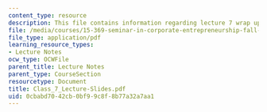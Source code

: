 ```yaml
---
content_type: resource
description: This file contains information regarding lecture 7 wrap up.
file: /media/courses/15-369-seminar-in-corporate-entrepreneurship-fall-2015/0cbabd7042cb0bf99c8f8b77a32a7aa1_MIT15_369F15_Lecture7.pdf
file_type: application/pdf
learning_resource_types:
- Lecture Notes
ocw_type: OCWFile
parent_title: Lecture Notes
parent_type: CourseSection
resourcetype: Document
title: Class_7_Lecture-Slides.pdf
uid: 0cbabd70-42cb-0bf9-9c8f-8b77a32a7aa1
---
```

